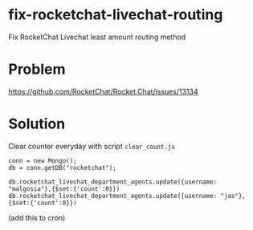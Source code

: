 # fix-rocketchat-livechat-routing
Fix RocketChat Livechat least amount routing method

# Problem
https://github.com/RocketChat/Rocket.Chat/issues/13134

# Solution

Clear counter everyday with script `clear_count.js`

```
conn = new Mongo();
db = conn.getDB("rocketchat");

db.rocketchat_livechat_department_agents.update({username: "malgosia"},{$set:{'count':0}})
db.rocketchat_livechat_department_agents.update({username: "jas"},{$set:{'count':0}})
```
(add this to cron)
